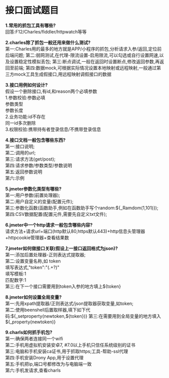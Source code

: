 # 接口面试题目  
**1.常用的抓包工具有哪些?**  
    回答:F12/Charles/fiddler/httpwatch等等
    
**2.charles除了抓包一般还用来做什么测试?**  
    第一:Charles用的最多的地方就是APP/小程序的抓包,分析请求入参/返回,定位前后端问题;
    第二:弱网测试,在代理-限流设置-启用限流,可以勾选或自行设置网速,以及设置稳定性模拟丢包;
    第三:断点调试,一般在返回时设置断点,修改返回参数,再返回至前端;
    第四:数据mock,可根据实际情况设置本地映射或远程映射,一般通过第三方mock工具生成假接口,用远程映射调假接口的数据  
        
**3.接口用例如何设计?**  
  假设一个删除接口,有id,和reason两个必填参数  
       1.参数校验:参数必填  
                参数类型  
                参数长度  
       2.业务功能:id不存在  
                同一id多次删除  
       3.权限校验:携带持有者登录信息/不携带登录信息  
                
**4.接口文档一般包含哪些东西?**  
    第一:接口说明;  
    第二:调用的url;  
    第三:请求方法(get/post);  
    第四:请求参数/参数类型/参数说明  
    第五:返回参数说明  
    第六:示例  
    
**5.jmeter参数化类型有哪些?**  
    第一:用户参数(前置处理器);  
    第二:用户自定义的变量(配置元件);  
    第三:参数化函数(函数助手,例如在函数助手写个random:${_Ramdom(1,101)});  
    第四:CSV数据配置(配置元件,需要先自定义txt文件);  
    
**6.jmeter中一个http请求一般包含哪些内容?**  
    请求方法+请求url+端口(http默认80,https默认443)+http信息头管理器+httpcookie管理器+查看结果数  
    
**7.jmeter如何做接口关联(假设上一接口返回格式为json)?**  
    第一:添加后置处理器-正则表达式提取器;  
    第二:设置变量名称,如 token  
        填写表达式,"token":"(.+?)"  
        填写模板:$1$  
        匹配数字:1  
    第三:在下一个接口需要用到token入参的地方填上${token}  
    
**8.jmeter如何设置全局变量?**  
    第一:先用xpath提取器/正则表达式/json提取器获取变量,如token;  
    第二:使用beenshell后置取样器,填下如下代码:${_setproperty(newtoken,${token})}  
    第三:在需要用到全局变量的地方填入${_property(newtoken)}  
    
**9.charls如何抓手机包?**  
    第一:确保两者连接同一个wifi  
    第二:手机用虚拟机安装安卓7, #7.0以上手机只信任系统级别的证书  
    第三:电脑和手机安装ca证书,用于抓取https;工具-帮助-ssl代理  
    第四:手机安装Drony App,用于设置代理  
    第五:手机把ip,端口号都修改为与电脑端一致  
    第六:手机发请求,查看charls  